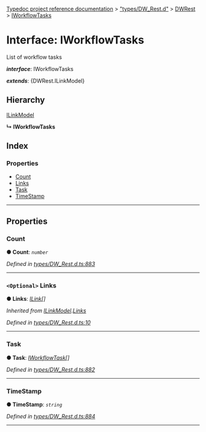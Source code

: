 [Typedoc project reference documentation](../README.md) > ["types/DW_Rest.d"](../modules/_types_dw_rest_d_.md) > [DWRest](../modules/_types_dw_rest_d_.dwrest.md) > [IWorkflowTasks](../interfaces/_types_dw_rest_d_.dwrest.iworkflowtasks.md)

# Interface: IWorkflowTasks

List of workflow tasks

*__interface__*: IWorkflowTasks

*__extends__*: {DWRest.ILinkModel}

## Hierarchy

 [ILinkModel](_types_dw_rest_d_.dwrest.ilinkmodel.md)

**↳ IWorkflowTasks**

## Index

### Properties

* [Count](_types_dw_rest_d_.dwrest.iworkflowtasks.md#count)
* [Links](_types_dw_rest_d_.dwrest.iworkflowtasks.md#links)
* [Task](_types_dw_rest_d_.dwrest.iworkflowtasks.md#task)
* [TimeStamp](_types_dw_rest_d_.dwrest.iworkflowtasks.md#timestamp)

---

## Properties

<a id="count"></a>

###  Count

**● Count**: *`number`*

*Defined in [types/DW_Rest.d.ts:883](https://github.com/DocuWare/REST-Sample-TS/blob/0222c3e/src/types/DW_Rest.d.ts#L883)*

___
<a id="links"></a>

### `<Optional>` Links

**● Links**: *[ILink](_types_dw_rest_d_.dwrest.ilink.md)[]*

*Inherited from [ILinkModel](_types_dw_rest_d_.dwrest.ilinkmodel.md).[Links](_types_dw_rest_d_.dwrest.ilinkmodel.md#links)*

*Defined in [types/DW_Rest.d.ts:10](https://github.com/DocuWare/REST-Sample-TS/blob/0222c3e/src/types/DW_Rest.d.ts#L10)*

___
<a id="task"></a>

###  Task

**● Task**: *[IWorkflowTask](_types_dw_rest_d_.dwrest.iworkflowtask.md)[]*

*Defined in [types/DW_Rest.d.ts:882](https://github.com/DocuWare/REST-Sample-TS/blob/0222c3e/src/types/DW_Rest.d.ts#L882)*

___
<a id="timestamp"></a>

###  TimeStamp

**● TimeStamp**: *`string`*

*Defined in [types/DW_Rest.d.ts:884](https://github.com/DocuWare/REST-Sample-TS/blob/0222c3e/src/types/DW_Rest.d.ts#L884)*

___

